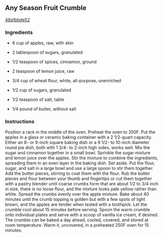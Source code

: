 ## Any Season Fruit Crumble

[48a1bbde52](http://www.epicurious.com/recipes/food/views/any-season-fruit-crumble-106927)

### Ingredients

 - 6 cup of apples, raw, with skin

 - 2 tablespoon of sugars, granulated

 - 1/2 teaspoon of spices, cinnamon, ground

 - 2 teaspoon of lemon juice, raw

 - 3/4 cup of wheat flour, white, all-purpose, unenriched

 - 1/2 cup of sugars, granulated

 - 1/2 teaspoon of salt, table

 - 1/4 pound of butter, without salt

### Instructions

Position a rack in the middle of the oven. Preheat the oven to 350F. Put the apples in a glass or ceramic baking container with a 2 1/2-quart capacity. Either an 8- or 9-inch square baking dish or a 9 1/2- to 10-inch diameter round pie dish, both with 1 3/4- to 2-inch high sides, works well. Mix the sugar and cinnamon together in a small bowl. Sprinkle the sugar mixture and lemon juice over the apples. Stir the mixture to combine the ingredients, spreading them in an even layer in the baking dish. Set aside. Put the flour, sugar, and salt in a large bowl and use a large spoon to stir them together. Add the butter pieces, stirring to coat them with the flour. Rub the butter pieces and flour between your thumb and fingertips or cut them together with a pastry blender until coarse crumbs form that are about 1/2 to 3/4 inch in size, there is no loose flour, and the mixture looks pale yellow rather than white. Spread the crumbs evenly over the apple mixture. Bake about 40 minutes until the crumb topping is golden but with a few spots of light brown, and the apples are tender when tested with a toothpick. Let the crumble cool about 15 minutes before serving. Spoon the warm crumble onto individual plates and serve with a scoop of vanilla ice cream, if desired. The crumble can be baked a day ahead, cooled, covered, and stored at room temperature. Warm it, uncovered, in a preheated 250F oven for 15 minutes.